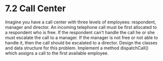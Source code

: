 # 7.2 Call Center

Imagine you have a call center with three levels of employees: respondent, manager and director. 
An incoming telephone call must be first allocated to a respondent who is free. 
If the respondent can't handle the call he or she must escalate the call to a manager.
If the manager is not free or not able to handle it, then the call should be escalated to a director.
Design the classes and data structure for this problem. 
Implement a method dispatchCall() which assigns a call to the first available employee.
